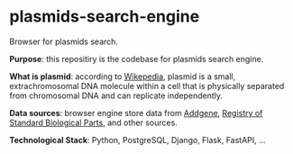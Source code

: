 # plasmids-search-engine
Browser for plasmids search.

**Purpose**: this repositiry is the codebase for plasmids search engine.  

**What is plasmid**: according to [Wikepedia](https://en.wikipedia.org/wiki/Plasmid), plasmid is a small, extrachromosomal DNA molecule within a cell that is physically separated from chromosomal DNA and can replicate independently.

**Data sources**: browser engine store data from [Addgene](https://www.addgene.org/), [Registry of Standard Biological Parts](http://parts.igem.org/Main_Page), and other sources.  

**Technological Stack**: Python, PostgreSQL, Django, Flask, FastAPI, ...   


